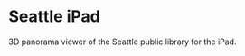 <!--
  id: 2110
  slug: seattle-ipad
  type: fortpolio
  categories: JavaScript, front end, 3D, HTML/CSS, mobile
  tags: JavaScript, XML, XSLT, Phonegap, iOS, iPad
  clients: Iwan Baan
  collaboration: 
  prizes: 
  thumbnail: seattleIpad3.jpg
  image: seattleIpad3.jpg
  images: seattleIpad1.jpg, seattleIpad2.jpg, seattleIpad3.jpg, seattleIpad4.jpg
  inCv: false
  inPortfolio: true
  dateFrom: 2011-11-01
  dateTo: 2011-12-01
-->

# Seattle iPad

<p>3D panorama viewer of the Seattle public library for the iPad.</p>